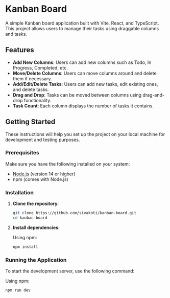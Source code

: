 # Kanban Board

A simple Kanban board application built with Vite, React, and TypeScript. This project allows users to manage their tasks using draggable columns and tasks.

## Features

- **Add New Columns**: Users can add new columns such as Todo, In Progress, Completed, etc.
- **Move/Delete Columns**: Users can move columns around and delete them if necessary.
- **Add/Edit/Delete Tasks**: Users can add new tasks, edit existing ones, and delete tasks.
- **Drag and Drop**: Tasks can be moved between columns using drag-and-drop functionality.
- **Task Count**: Each column displays the number of tasks it contains.

## Getting Started

These instructions will help you set up the project on your local machine for development and testing purposes.

### Prerequisites

Make sure you have the following installed on your system:

- [Node.js](https://nodejs.org/en/download/) (version 14 or higher)
- npm (comes with Node.js)

### Installation

1. **Clone the repository**:

    ```bash
    git clone https://github.com/sivakoti/kanban-board.git
    cd kanban-board
    ```

2. **Install dependencies**:

    Using npm:

    ```bash
    npm install
    ```

### Running the Application

To start the development server, use the following command:

Using npm:

```bash
npm run dev
